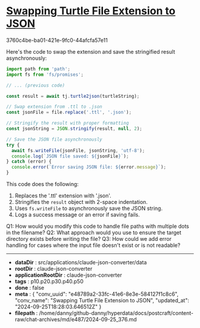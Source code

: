 # [Swapping Turtle File Extension to JSON](https://claude.ai/chat/e48789a2-33fc-41e6-8e3e-584127f1c8c6)

3760c4be-ba01-421e-9fc0-44afcfa57e11

 Here's the code to swap the extension and save the stringified result asynchronously:

```javascript
import path from 'path';
import fs from 'fs/promises';

// ... (previous code)

const result = await tj.turtle2json(turtleString);

// Swap extension from .ttl to .json
const jsonFile = file.replace('.ttl', '.json');

// Stringify the result with proper formatting
const jsonString = JSON.stringify(result, null, 2);

// Save the JSON file asynchronously
try {
  await fs.writeFile(jsonFile, jsonString, 'utf-8');
  console.log(`JSON file saved: ${jsonFile}`);
} catch (error) {
  console.error(`Error saving JSON file: ${error.message}`);
}
```

This code does the following:
1. Replaces the '.ttl' extension with '.json'.
2. Stringifies the `result` object with 2-space indentation.
3. Uses `fs.writeFile` to asynchronously save the JSON string.
4. Logs a success message or an error if saving fails.

Q1: How would you modify this code to handle file paths with multiple dots in the filename?
Q2: What approach would you use to ensure the target directory exists before writing the file?
Q3: How could we add error handling for cases where the input file doesn't exist or is not readable?

---

* **dataDir** : src/applications/claude-json-converter/data
* **rootDir** : claude-json-converter
* **applicationRootDir** : claude-json-converter
* **tags** : p10.p20.p30.p40.p50
* **done** : false
* **meta** : {
  "conv_uuid": "e48789a2-33fc-41e6-8e3e-584127f1c8c6",
  "conv_name": "Swapping Turtle File Extension to JSON",
  "updated_at": "2024-09-25T18:28:03.646512Z"
}
* **filepath** : /home/danny/github-danny/hyperdata/docs/postcraft/content-raw/chat-archives/md/e487/2024-09-25_376.md
